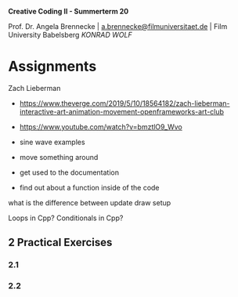 <!-- ---  
title: Creative Coding II
author: Angela Brennecke
affiliation: Film University Babelsberg KONRAD WOLF
date: Summer term 20
---   -->
**Creative Coding II - Summerterm 20**

Prof. Dr. Angela Brennecke | a.brennecke@filmuniversitaet.de | Film University Babelsberg *KONRAD WOLF*


# Assignments


Zach Lieberman
- https://www.theverge.com/2019/5/10/18564182/zach-lieberman-interactive-art-animation-movement-openframeworks-art-club
- https://www.youtube.com/watch?v=bmztlO9_Wvo

- sine wave examples
- move something around
- get used to the documentation
- find out about a function inside of the code

what is the difference between update draw setup

Loops in Cpp?
Conditionals in Cpp?

## 2 Practical Exercises 

### 2.1

### 2.2

